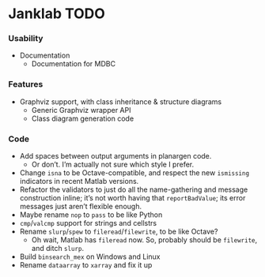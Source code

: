 Janklab TODO
============

### Usability

* Documentation
  * Documentation for MDBC

### Features

* Graphviz support, with class inheritance & structure diagrams
  * Generic Graphviz wrapper API
  * Class diagram generation code

### Code

* Add spaces between output arguments in planargen code.
  * Or don’t. I’m actually not sure which style I prefer.
* Change `isna` to be Octave-compatible, and respect the new `ismissing` indicators in recent Matlab versions.
* Refactor the validators to just do all the name-gathering and message construction inline; it’s not worth having that `reportBadValue`; its error messages just aren’t flexible enough.
* Maybe rename `nop` to `pass` to be like Python
* `cmp`/`valcmp` support for strings and cellstrs
* Rename `slurp`/`spew` to `fileread`/`filewrite`, to be like Octave?
  * Oh wait, Matlab has `fileread` now. So, probably should be `filewrite`, and ditch `slurp`.
* Build `binsearch_mex` on Windows and Linux
* Rename `dataarray` to `xarray` and fix it up
